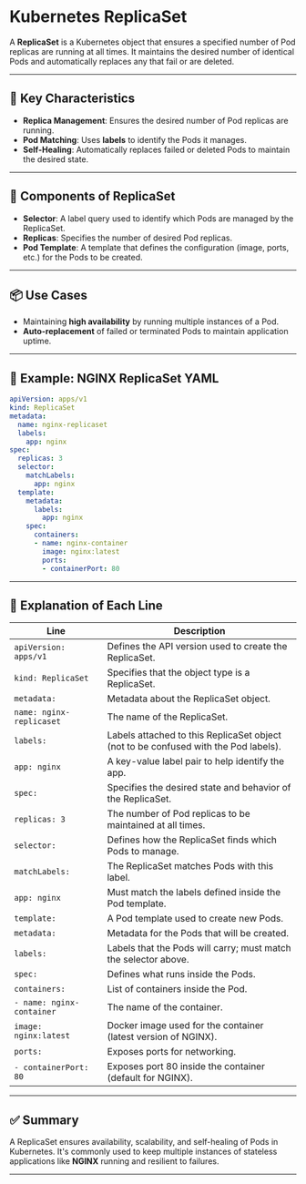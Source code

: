 # Kubernetes ReplicaSet

A **ReplicaSet** is a Kubernetes object that ensures a specified number of Pod replicas are running at all times. It maintains the desired number of identical Pods and automatically replaces any that fail or are deleted.

---

## 🔑 Key Characteristics

- **Replica Management**: Ensures the desired number of Pod replicas are running.
- **Pod Matching**: Uses **labels** to identify the Pods it manages.
- **Self-Healing**: Automatically replaces failed or deleted Pods to maintain the desired state.

---

## 🧱 Components of ReplicaSet

- **Selector**: A label query used to identify which Pods are managed by the ReplicaSet.
- **Replicas**: Specifies the number of desired Pod replicas.
- **Pod Template**: A template that defines the configuration (image, ports, etc.) for the Pods to be created.

---

## 📦 Use Cases

- Maintaining **high availability** by running multiple instances of a Pod.
- **Auto-replacement** of failed or terminated Pods to maintain application uptime.

---

## 📘 Example: NGINX ReplicaSet YAML

```yaml
apiVersion: apps/v1
kind: ReplicaSet
metadata:
  name: nginx-replicaset
  labels:
    app: nginx
spec:
  replicas: 3
  selector:
    matchLabels:
      app: nginx
  template:
    metadata:
      labels:
        app: nginx
    spec:
      containers:
      - name: nginx-container
        image: nginx:latest
        ports:
        - containerPort: 80
```

---

## 🧾 Explanation of Each Line

| Line | Description |
|------|-------------|
| `apiVersion: apps/v1` | Defines the API version used to create the ReplicaSet. |
| `kind: ReplicaSet` | Specifies that the object type is a ReplicaSet. |
| `metadata:` | Metadata about the ReplicaSet object. |
| `name: nginx-replicaset` | The name of the ReplicaSet. |
| `labels:` | Labels attached to this ReplicaSet object (not to be confused with the Pod labels). |
| `app: nginx` | A key-value label pair to help identify the app. |
| `spec:` | Specifies the desired state and behavior of the ReplicaSet. |
| `replicas: 3` | The number of Pod replicas to be maintained at all times. |
| `selector:` | Defines how the ReplicaSet finds which Pods to manage. |
| `matchLabels:` | The ReplicaSet matches Pods with this label. |
| `app: nginx` | Must match the labels defined inside the Pod template. |
| `template:` | A Pod template used to create new Pods. |
| `metadata:` | Metadata for the Pods that will be created. |
| `labels:` | Labels that the Pods will carry; must match the selector above. |
| `spec:` | Defines what runs inside the Pods. |
| `containers:` | List of containers inside the Pod. |
| `- name: nginx-container` | The name of the container. |
| `image: nginx:latest` | Docker image used for the container (latest version of NGINX). |
| `ports:` | Exposes ports for networking. |
| `- containerPort: 80` | Exposes port 80 inside the container (default for NGINX). |

---

## ✅ Summary

A ReplicaSet ensures availability, scalability, and self-healing of Pods in Kubernetes. It's commonly used to keep multiple instances of stateless applications like **NGINX** running and resilient to failures.

---

```

